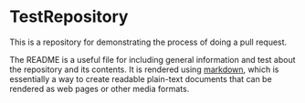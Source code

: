 # TestRepository

This is a repository for demonstrating the process of doing a pull request.

The README is a useful file for including general information and test about the repository and its contents.
It is rendered using [markdown](https://daringfireball.net/projects/markdown/), which is essentially a
way to create readable plain-text documents that can be rendered as web pages or other media formats.
